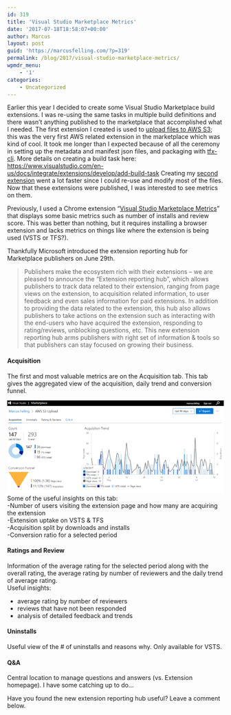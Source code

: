 ```yaml
---
id: 319
title: 'Visual Studio Marketplace Metrics'
date: '2017-07-18T18:58:07+00:00'
author: Marcus
layout: post
guid: 'https://marcusfelling.com/?p=319'
permalink: /blog/2017/visual-studio-marketplace-metrics/
wpmdr_menu:
    - '1'
categories:
    - Uncategorized
---
```


Earlier this year I decided to create some Visual Studio Marketplace build extensions. I was re-using the same tasks in multiple build definitions and there wasn’t anything published to the marketplace that accomplished what I needed. The first extension I created is used to [upload files to AWS S3](https://marketplace.visualstudio.com/items?itemName=MFelling.AWSS3Upload); this was the very first AWS related extension in the marketplace which was kind of cool. It took me longer than I expected because of all the ceremony in setting up the metadata and manifest json files, and packaging with [tfx-cli](https://www.visualstudio.com/en-us/docs/integrate/extensions/develop/add-build-task#cli). More details on creating a build task here: <https://www.visualstudio.com/en-us/docs/integrate/extensions/develop/add-build-task> Creating my [second extension](https://marketplace.visualstudio.com/items?itemName=MFelling.AzureStorageUpload) went a lot faster since I could re-use and modify most of the files. Now that these extensions were published, I was interested to see metrics on them.

Previously, I used a Chrome extension “[Visual Studio Marketplace Metrics](https://chrome.google.com/webstore/detail/visual-studio-marketplace/fifncokofckhanlhmdacdnkbempmopbo?hl=en-GB&gl=GB)” that displays some basic metrics such as number of installs and review score. This was better than nothing, but it requires installing a browser extension and lacks metrics on things like where the extension is being used (VSTS or TFS?).

Thankfully Microsoft introduced the extension reporting hub for Marketplace publishers on June 29th.

> Publishers make the ecosystem rich with their extensions – we are pleased to announce the “Extension reporting hub”, which allows publishers to track data related to their extension, ranging from page views on the extension, to acquisition related information, to user feedback and even sales information for paid extensions. In addition to providing the data related to the extension, this hub also allows publishers to take actions on the extension such as interacting with the end-users who have acquired the extension, responding to rating/reviews, unblocking questions, etc. This new extension reporting hub arms publishers with right set of information &amp; tools so that publishers can stay focused on growing their business.

#### Acquisition

The first and most valuable metrics are on the Acquisition tab. This tab gives the aggregated view of the acquisition, daily trend and conversion funnel.

[![acquisitionTab](/content/uploads/2017/07/acquisitionTab.png)](/content/uploads/2017/07/acquisitionTab.png)  
Some of the useful insights on this tab:  
-Number of users visiting the extension page and how many are acquiring the extension  
-Extension uptake on VSTS &amp; TFS  
-Acquisition split by downloads and installs  
-Conversion ratio for a selected period

#### **Ratings and Review**

Information of the average rating for the selected period along with the overall rating, the average rating by number of reviewers and the daily trend of average rating.  
Useful insights:

- average rating by number of reviewers
- reviews that have not been responded
- analysis of detailed feedback and trends

#### **Uninstalls**

Useful view of the # of uninstalls and reasons why. Only available for VSTS.

#### Q&amp;A

Central location to manage questions and answers (vs. Extension homepage). I have some catching up to do…

Have you found the new extension reporting hub useful? Leave a comment below.